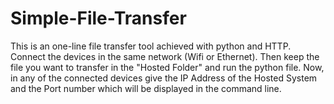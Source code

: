 # Simple-File-Transfer
This is an one-line file transfer tool achieved with python and HTTP.
Connect the devices in the same network (Wifi or Ethernet). Then keep the file you want to transfer in the "Hosted Folder" and run the python file. 
Now, in any of the connected devices give the IP Address of the Hosted System and the Port number which will be displayed in the command line.
